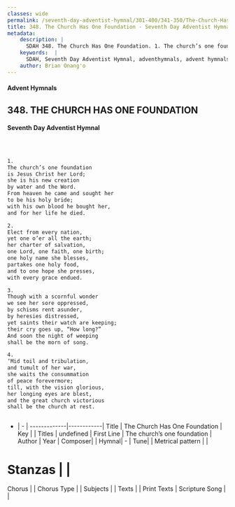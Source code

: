```yaml
---
classes: wide
permalink: /seventh-day-adventist-hymnal/301-400/341-350/The-Church-Has-One-Foundation/
title: 348. The Church Has One Foundation - Seventh Day Adventist Hymnal
metadata:
    description: |
      SDAH 348. The Church Has One Foundation. 1. The church’s one foundation is Jesus Christ her Lord; she is his new creation by water and the Word. From heaven he came and sought her to be his holy bride; with his own blood he bought her, and for her life he died.
    keywords:  |
      SDAH, Seventh Day Adventist Hymnal, adventhymnals, advent hymnals, The Church Has One Foundation, The church’s one foundation 
    author: Brian Onang'o
---
```


#### Advent Hymnals
## 348. THE CHURCH HAS ONE FOUNDATION
#### Seventh Day Adventist Hymnal

```txt



1.
The church’s one foundation
is Jesus Christ her Lord;
she is his new creation
by water and the Word.
From heaven he came and sought her
to be his holy bride;
with his own blood he bought her,
and for her life he died.

2.
Elect from every nation,
yet one o’er all the earth;
her charter of salvation,
one Lord, one faith, one birth;
one holy name she blesses,
partakes one holy food,
and to one hope she presses,
with every grace endued.

3.
Though with a scornful wonder
we see her sore oppressed,
by schisms rent asunder,
by heresies distressed,
yet saints their watch are keeping;
their cry goes up, “How long?”
And soon the night of weeping
shall be the morn of song.

4.
‘Mid toil and tribulation,
and tumult of her war,
she waits the consummation
of peace forevermore;
till, with the vision glorious,
her longing eyes are blest,
and the great church victorious
shall be the church at rest.



```

- |   -  |
-------------|------------|
Title | The Church Has One Foundation |
Key |  |
Titles | undefined |
First Line | The church’s one foundation |
Author | 
Year | 
Composer|  |
Hymnal|  - |
Tune|  |
Metrical pattern | |
# Stanzas |  |
Chorus |  |
Chorus Type |  |
Subjects |  |
Texts |  |
Print Texts | 
Scripture Song |  |
  
